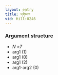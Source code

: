 ```yaml
---
layout: entry
title: དགོངས་
vid: Hill:0246
---
```

### Argument structure
* _N =7_
* arg1 (1)
* arg1 (0)
* arg1 (2)
* arg1-arg2 (0)
